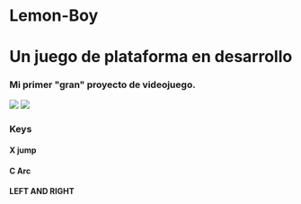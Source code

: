 # Lemon-Boy

<link rel="stylesheet" href="https://bootswatch.com/4/united/bootstrap.min.css">

<h1>Un juego de plataforma en desarrollo </h1>
<h3> Mi primer "gran" proyecto de videojuego. </h3>

<div class = "container">
  <div class = "card">
<img src = "https://github.com/hug58/Lemon-Boy/blob/master/gif/menu.gif" >

<img src= "https://github.com/hug58/Lemon-Boy/blob/master/gif/estado_actual.gif">
  </div>
</div>

<h3> Keys </h3>
<h4> X jump </h4>
<h4> C Arc </h4>
<h4>  LEFT AND RIGHT </4>
